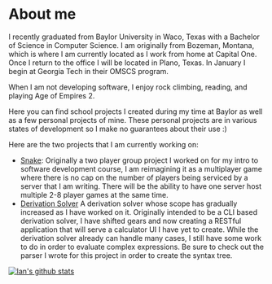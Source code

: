 # About me
I recently graduated from Baylor University in Waco, Texas with a Bachelor of Science in Computer Science. I am originally from Bozeman, Montana, which is where I am currently located as I work from home at Capital One. Once I return to the office I will be located in Plano, Texas. In January I begin at Georgia Tech in their OMSCS program.

When I am not developing software, I enjoy rock climbing, reading, and playing Age of Empires 2.

Here you can find school projects I created during my time at Baylor as well as a few personal projects of mine. These personal projects are in various states of development so I make no guarantees about their use :)

Here are the two projects that I am currently working on:
+ [Snake](https://github.com/i-laird/Snake): Originally a two player group project I worked on for my intro to software development course, I am reimagining it as a multiplayer game where there is no cap on the number of players being serviced by a server that I am writing. There will be the ability to have one server host multiple 2-8 player games at the same time.
+ [Derivation Solver](https://github.com/i-laird/Derivation_Solver) A derivation solver whose scope has gradually increased as I have worked on it. Originally intended to be a CLI based derivation solver, I have shifted gears and now creating a RESTful application that will serve a calculator UI I have yet to create. While the derivation solver already can handle many cases, I still have some work to do in order to evaluate complex expressions. Be sure to check out the parser I wrote for this project in order to create the syntax tree.

[![Ian's github stats](https://github-readme-stats.vercel.app/api?username=i-laird)](https://github.com/i-laird/github-readme-stats) 

